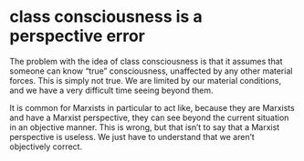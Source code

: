 # class consciousness is a perspective error

The problem with the idea of class consciousness is that it assumes that someone can know &ldquo;true&rdquo; consciousness, unaffected by any other material forces. This is simply not true. We are limited by our material conditions, and we have a very difficult time seeing beyond them.

It is common for Marxists in particular to act like, because they are Marxists and have a Marxist perspective, they can see beyond the current situation in an objective manner. This is wrong, but that isn&rsquo;t to say that a Marxist perspective is useless. We just have to understand that we aren&rsquo;t objectively correct.
